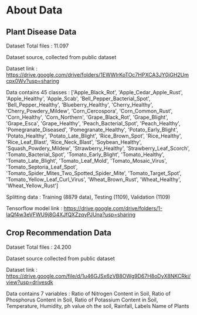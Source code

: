 # About Data

## Plant Disease Data

Dataset Total files : 11.097

Dataset source, collected from public dataset

Dataset link : https://drive.google.com/drive/folders/1EWWIrKoTOc7HPXCA3JY0jGH2Umcpx0Wv?usp=sharing

Data contains 45 classes : ['Apple_Black_Rot', 'Apple_Cedar_Apple_Rust', 'Apple_Healthy', 'Apple_Scab', 'Bell_Pepper_Bacterial_Spot', 'Bell_Pepper_Healthy', 'Blueberry_Healthy', 'Cherry_Healthy', 
'Cherry_Powdery_Mildew', 'Corn_Cercospora', 'Corn_Common_Rust', 'Corn_Healthy', 'Corn_Northern', 'Grape_Black_Rot', 'Grape_Blight', 'Grape_Esca', 'Grape_Healthy', 'Peach_Bacterial_Spot', 
'Peach_Healthy', 'Pomegranate_Diseased', 'Pomegranate_Healthy', 'Potato_Early_Blight', 'Potato_Healthy', 'Potato_Late_Blight', 'Rice_Brown_Spot', 'Rice_Healthy', 'Rice_Leaf_Blast', 'Rice_Neck_Blast', 
'Soybean_Healthy', 'Squash_Powdery_Mildew', 'Strawberry_Healthy', 'Strawberry_Leaf_Scorch', 'Tomato_Bacterial_Spot', 'Tomato_Early_Blight', 'Tomato_Healthy', 'Tomato_Late_Blight', 'Tomato_Leaf_Mold', 
'Tomato_Mosaic_Virus', 'Tomato_Septoria_Leaf_Spot', 'Tomato_Spider_Mites_Two_Spotted_Spider_Mite', 'Tomato_Target_Spot', 'Tomato_Yellow_Leaf_Curl_Virus', 'Wheat_Brown_Rust', 'Wheat_Healthy', 'Wheat_Yellow_Rust']

Splitting data : Training (8879 data), Testing (1109), Validation (1109)

Tensorflow model link : https://drive.google.com/drive/folders/1-laQf4w3eVFWU9j8G4XJfQXZzqyPJUna?usp=sharing

## Crop Recommendation Data

Dataset Total files : 24.200

Dataset source collected from public dataset

Dataset link : https://drive.google.com/file/d/1u46GJSx6zVB8OWg9D67H8oDyX8NKCRki/view?usp=drivesdk

Data contains 7 variables : Ratio of Nitrogen Content in Soil, Ratio of Phosphorus Content in Soil, Ratio of Potassium Content in Soil, Temperature,
Humidity, ph value oh the soil, Rainfall, Labels Name of Plants

